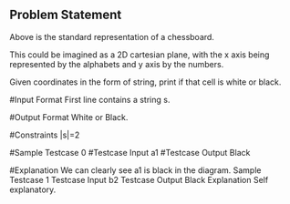 ## Problem Statement


Above is the standard representation of a chessboard.

This could be imagined as a 2D cartesian plane, with the x axis being represented by the alphabets and y axis by the numbers.

Given coordinates in the form of string, print if that cell is white or black.

#Input Format
First line contains a string s.

#Output Format
White or Black.

#Constraints
|s|=2

#Sample Testcase 0
#Testcase Input
a1
#Testcase Output
Black


#Explanation
We can clearly see a1 is black in the diagram.
Sample Testcase 1
Testcase Input
b2 
Testcase Output
Black
Explanation
Self explanatory.

